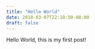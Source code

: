 ```yaml
---
title: "Hello World"
date: 2018-03-07T22:10:50-08:00
draft: false
---
```


Hello World, this is my first post!
